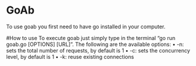 # GoAb
To use goab you first need to have go installed in your computer.

#How to use
To execute goab just simply type in the terminal “go run goab.go [OPTIONS] [URL]”. 
The following are the available options:
•	-n: sets the total number of requests, by default is 1
•	-c: sets the concurrency level, by default is 1
•	-k: reuse existing connections
